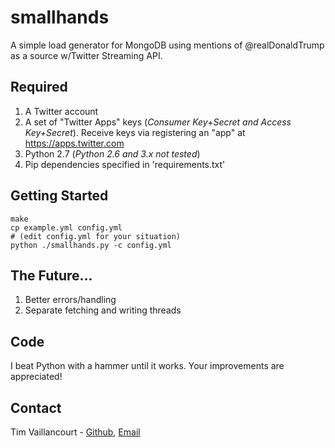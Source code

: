 # smallhands
A simple load generator for MongoDB using mentions of @realDonaldTrump as a source w/Twitter Streaming API.

## Required
1. A Twitter account
2. A set of "Twitter Apps" keys (*Consumer Key+Secret and Access Key+Secret*). Receive keys via registering an "app" at https://apps.twitter.com
3. Python 2.7 (*Python 2.6 and 3.x not tested*)
4. Pip dependencies specified in 'requirements.txt'

## Getting Started
```
make
cp example.yml config.yml
# (edit config.yml for your situation)
python ./smallhands.py -c config.yml
```

## The Future...
1. Better errors/handling
2. Separate fetching and writing threads

##  Code
I beat Python with a hammer until it works. Your improvements are appreciated!

## Contact
Tim Vaillancourt - [Github](https://github.com/timvaillancourt), [Email](mailto:tim@timvaillancourt.com)
